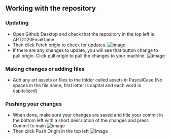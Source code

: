 ## Working with the repository

### Updating
- Open Github Desktop and check that the repository in the top left is ARTG120FinalGame
- Then click Fetch origin to check for updates.
![image](https://github.com/EmosewaMC/ARTG120FinalGame/assets/39972741/03422f62-605f-4c69-9938-10b0fb059043)
- If there are any changes to update, you will see that button change to pull origin.  Click pull origin to pull the changes to your machine.
![image](https://github.com/EmosewaMC/ARTG120FinalGame/assets/39972741/389aa5df-0f8e-4e14-8fc7-d3b59db58da2)

### Making changes or adding files
- Add any art assets or files to the folder called assets in PascalCase (No spaces in the file name, first letter is capital and each word is capitalized)

### Pushing your changes
- When done, make sure your changes are saved and title your commit in the bottom left with a short description of the changes and press Commit to main
![image](https://github.com/EmosewaMC/ARTG120FinalGame/assets/39972741/19ed6e7d-e367-4c62-abb3-d3843749932c)
- Then click Push Origin in the top left
![image](https://github.com/EmosewaMC/ARTG120FinalGame/assets/39972741/08790325-9c1d-4a16-80a8-dfa2bf732c3a)

